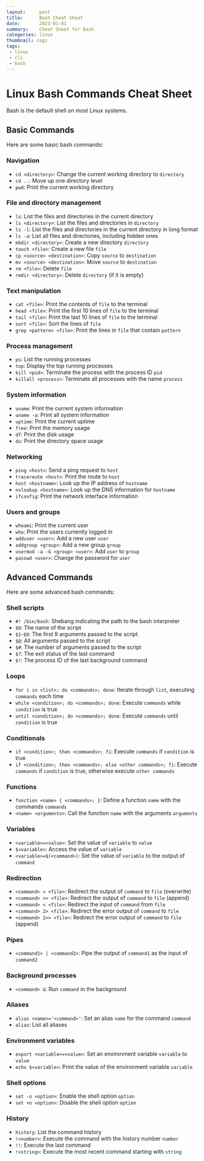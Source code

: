 ```yaml
---
layout:     post
title:      Bash Cheat Sheet
date:       2023-01-01
summary:    Cheat Sheet for Bash 
categories: linux
thumbnail: cogs
tags:
 - linux
 - cli
 - bash
---
```


# Linux Bash Commands Cheat Sheet

Bash is the default shell on most Linux systems.

## Basic Commands

Here are some basic bash commands:

### Navigation

- `cd <directory>`: Change the current working directory to `directory`
- `cd ..`: Move up one directory level
- `pwd`: Print the current working directory

### File and directory management

- `ls`: List the files and directories in the current directory
- `ls <directory>`: List the files and directories in `directory`
- `ls -l`: List the files and directories in the current directory in long format
- `ls -a`: List all files and directories, including hidden ones
- `mkdir <directory>`: Create a new directory `directory`
- `touch <file>`: Create a new file `file`
- `cp <source> <destination>`: Copy `source` to `destination`
- `mv <source> <destination>`: Move `source` to `destination`
- `rm <file>`: Delete `file`
- `rmdir <directory>`: Delete `directory` (if it is empty)

### Text manipulation

- `cat <file>`: Print the contents of `file` to the terminal
- `head <file>`: Print the first 10 lines of `file` to the terminal
- `tail <file>`: Print the last 10 lines of `file` to the terminal
- `sort <file>`: Sort the lines of `file`
- `grep <pattern> <file>`: Print the lines in `file` that contain `pattern`

### Process management

- `ps`: List the running processes
- `top`: Display the top running processes
- `kill <pid>`: Terminate the process with the process ID `pid`
- `killall <process>`: Terminate all processes with the name `process`

### System information

- `uname`: Print the current system information
- `uname -a`: Print all system information
- `uptime`: Print the current uptime
- `free`: Print the memory usage
- `df`: Print the disk usage
- `du`: Print the directory space usage

### Networking

- `ping <host>`: Send a ping request to `host`
- `traceroute <host>`: Print the route to `host`
- `host <hostname>`: Look up the IP address of `hostname`
- `nslookup <hostname>`: Look up the DNS information for `hostname`
- `ifconfig`: Print the network interface information

### Users and groups

- `whoami`: Print the current user
- `who`: Print the users currently logged in
- `adduser <user>`: Add a new user `user`
- `addgroup <group>`: Add a new group `group`
- `usermod -a -G <group> <user>`: Add `user` to `group`
- `passwd <user>`: Change the password for `user`

## Advanced Commands

Here are some advanced bash commands:

### Shell scripts

- `#! /bin/bash`: Shebang indicating the path to the bash interpreter
- `$0`: The name of the script
- `$1`-`$9`: The first 9 arguments passed to the script
- `$@`: All arguments passed to the script
- `$#`: The number of arguments passed to the script
- `$?`: The exit status of the last command
- `$!`: The process ID of the last background command

### Loops

- `for i in <list>; do <commands>; done`: Iterate through `list`, executing `commands` each time
- `while <condition>; do <commands>; done`: Execute `commands` while `condition` is true
- `until <condition>; do <commands>; done`: Execute `commands` until `condition` is true
### Conditionals

- `if <condition>; then <commands>; fi`: Execute `commands` if `condition` is true
- `if <condition>; then <commands>; else <other commands>; fi`: Execute `commands` if `condition` is true, otherwise execute `other commands`

### Functions

- `function <name> { <commands>; }`: Define a function `name` with the commands `commands`
- `<name> <arguments>`: Call the function `name` with the arguments `arguments`

### Variables

- `<variable>=<value>`: Set the value of `variable` to `value`
- `$<variable>`: Access the value of `variable`
- `<variable>=$(<command>)`: Set the value of `variable` to the output of `command`

### Redirection

- `<command> > <file>`: Redirect the output of `command` to `file` (overwrite)
- `<command> >> <file>`: Redirect the output of `command` to `file` (append)
- `<command> < <file>`: Redirect the input of `command` from `file`
- `<command> 2> <file>`: Redirect the error output of `command` to `file`
- `<command> 2>> <file>`: Redirect the error output of `command` to `file` (append)

### Pipes

- `<command1> | <command2>`: Pipe the output of `command1` as the input of `command2`

### Background processes

- `<command> &`: Run `command` in the background

### Aliases

- `alias <name>='<command>'`: Set an alias `name` for the command `command`
- `alias`: List all aliases

### Environment variables

- `export <variable>=<value>`: Set an environment variable `variable` to `value`
- `echo $<variable>`: Print the value of the environment variable `variable`

### Shell options

- `set -o <option>`: Enable the shell option `option`
- `set +o <option>`: Disable the shell option `option`

### History

- `history`: List the command history
- `!<number>`: Execute the command with the history number `number`
- `!!`: Execute the last command
- `!<string>`: Execute the most recent command starting with `string`
